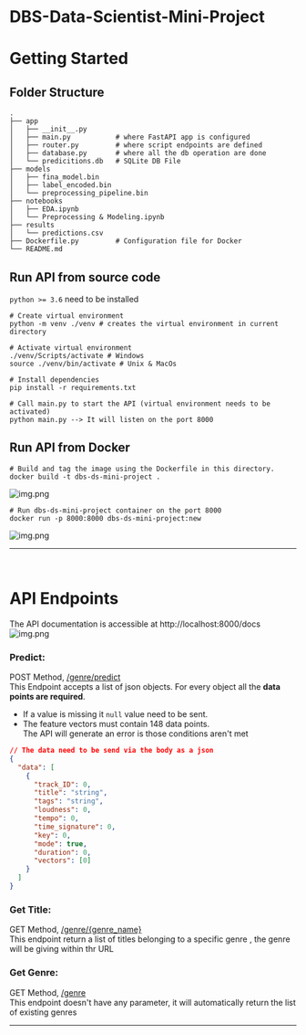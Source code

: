 # DBS-Data-Scientist-Mini-Project

# Getting Started 
 

## Folder Structure

 ```
.
├── app                   
│   ├── __init__.py       
│   ├── main.py           # where FastAPI app is configured 
│   ├── router.py         # where script endpoints are defined
│   ├── database.py       # where all the db operation are done 
│   └── predicitions.db   # SQLite DB File          
├── models
│   ├── fina_model.bin  
│   ├── label_encoded.bin      
│   └── preprocessing_pipeline.bin  
├── notebooks
│   ├── EDA.ipynb      
│   └── Preprocessing & Modeling.ipynb 
├── results
│   └── predictions.csv  
├── Dockerfile.py         # Configuration file for Docker         
└── README.md 
 ```

## Run API from source code 
```python >= 3.6``` need to be installed
```
# Create virtual environment  
python -m venv ./venv # creates the virtual environment in current directory 
 
# Activate virtual environment 
./venv/Scripts/activate # Windows
source ./venv/bin/activate # Unix & MacOs
 
# Install dependencies
pip install -r requirements.txt 
```
```
# Call main.py to start the API (virtual environment needs to be activated)
python main.py --> It will listen on the port 8000

```
 
## Run API from Docker

```
# Build and tag the image using the Dockerfile in this directory. 
docker build -t dbs-ds-mini-project . 
```
 ![img.png](readme-pngs/docker-build.png)
```
# Run dbs-ds-mini-project container on the port 8000
docker run -p 8000:8000 dbs-ds-mini-project:new  
``` 
![img.png](readme-pngs/docker-run.png)
<hr><br>
 
# API Endpoints
The API documentation is accessible at http://localhost:8000/docs
 ![img.png](readme-pngs/endpoints.png)
### Predict:
POST Method, [/genre/predict](http://localhost:8000/genre/predict) <br>
This Endpoint accepts a list of json objects. For every object all the <b>data points are required</b>. <br>
- If a value is missing it ```null``` value need to be sent. 
- The feature vectors must contain 148 data points. <br>
The API will generate an error is those conditions aren't met   

```json
// The data need to be send via the body as a json
{
  "data": [
    {
      "track_ID": 0,
      "title": "string",
      "tags": "string",
      "loudness": 0,
      "tempo": 0,
      "time_signature": 0,
      "key": 0,
      "mode": true,
      "duration": 0,
      "vectors": [0]
    }
  ]
}
```

### Get Title:
GET Method, [/genre/{genre_name}](http://localhost:8000/genre/pop) <br>
This endpoint return a list of titles belonging to a specific genre , the genre will be giving within thr URL

### Get Genre:
GET Method, [/genre](http://localhost:8000/genre) <br>
This endpoint doesn't have any parameter, it will automatically  return the list of existing genres
<hr><br>
 
